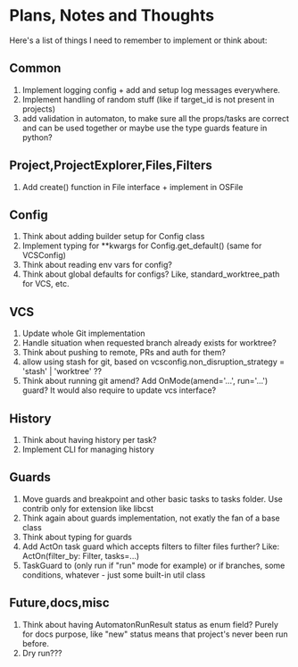 # Plans, Notes and Thoughts

Here's a list of things I need to remember to implement or think about:

## Common

1. Implement logging config + add and setup log messages everywhere.
1. Implement handling of random stuff (like if target_id is not present in projects)
1. add validation in automaton, to make sure all the props/tasks are correct and can be used together
  or maybe use the type guards feature in python?


## Project,ProjectExplorer,Files,Filters

1. Add create() function in File interface + implement in OSFile

## Config

1. Think about adding builder setup for Config class
1. Implement typing for **kwargs for Config.get_default() (same for VCSConfig)
1. Think about reading env vars for config?
1. Think about global defaults for configs? Like, standard_worktree_path for VCS, etc.

## VCS

1. Update whole Git implementation
1. Handle situation when requested branch already exists for worktree?
1. Think about pushing to remote, PRs and auth for them?
1. allow using stash for git, based on vcsconfig.non_disruption_strategy = 'stash' | 'worktree' ??
1. Think about running git amend? Add OnMode(amend='...', run='...') guard? It would also require to update vcs interface?

## History

1. Think about having history per task?
1. Implement CLI for managing history

## Guards

1. Move guards and breakpoint and other basic tasks to tasks folder. Use contrib only for extension like libcst
1. Think again about guards implementation, not exatly the fan of a base class
1. Think about typing for guards
1. Add ActOn task guard which accepts filters to filter files further? Like:
  ActOn(filter_by: Filter, tasks=...)
1. TaskGuard to (only run if "run" mode for example)
  or if branches, some conditions, whatever - just some built-in util class

## Future,docs,misc

1. Think about having AutomatonRunResult status as enum field?
    Purely for docs purpose, like "new" status means that project's never been run before.
1. Dry run???
